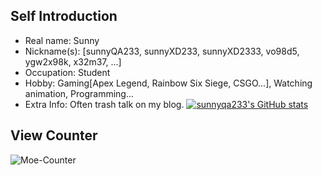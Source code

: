 ## Self Introduction
* Real name: Sunny
* Nickname(s): [sunnyQA233, sunnyXD233, sunnyXD2333, vo98d5, ygw2x98k, x32m37, ...]
* Occupation: Student
* Hobby: Gaming[Apex Legend, Rainbow Six Siege, CSGO...], Watching animation, Programming...
* Extra Info: Often trash talk on my blog.
[![sunnyqa233's GitHub stats](https://github-readme-stats.vercel.app/api?username=sunnyqa233)](https://github.com/anuraghazra/github-readme-stats)

## View Counter
![Moe-Counter](https://count.getloli.com/get/@sunnyqa233-github?theme=moebooru)
